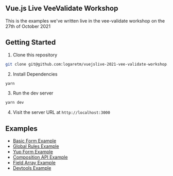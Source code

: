 ## Vue.js Live VeeValidate Workshop

This is the examples we've written live in the vee-validate workshop on the 27th of October 2021

## Getting Started

1. Clone this repository

```sh
git clone git@github.com:logaretm/vuejslive-2021-vee-validate-workshop.git
```

2. Install Dependencies

```sh
yarn
```

3. Run the dev server

```sh
yarn dev
```

4. Visit the server URL at `http://localhost:3000`

## Examples

- [Basic Form Example](https://github.com/logaretm/vuejslive-2021-vee-validate-workshop/blob/main/src/Examples/BasicExample.vue)
- [Global Rules Example](https://github.com/logaretm/vuejslive-2021-vee-validate-workshop/blob/main/src/Examples/GlobalRulesExample.vue)
- [Yup Form Example](https://github.com/logaretm/vuejslive-2021-vee-validate-workshop/blob/main/src/Examples/YupRulesExample.vue)
- [Composition API Example](https://github.com/logaretm/vuejslive-2021-vee-validate-workshop/blob/main/src/Examples/CompositionExample.vue)
- [Field Array Example](https://github.com/logaretm/vuejslive-2021-vee-validate-workshop/blob/main/src/Examples/FieldArrayExample.vue)
- [Devtools Example](https://github.com/logaretm/vuejslive-2021-vee-validate-workshop/blob/main/src/Examples/DevtoolsExample.vue)
